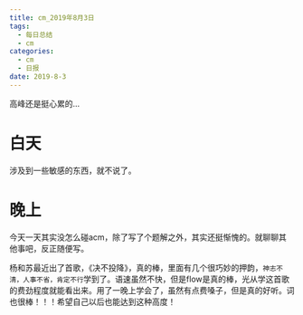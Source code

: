 ```yaml
---
title: cm_2019年8月3日
tags: 
  - 每日总结
  - cm
categories:
  - cm
  - 日报
date: 2019-8-3
---
```


高峰还是挺心累的...

<!-- more -->

# 白天

涉及到一些敏感的东西，就不说了。

# 晚上

今天一天其实没怎么碰acm，除了写了个题解之外，其实还挺惭愧的。就聊聊其他事吧，反正随便写。

杨和苏最近出了首歌，《决不投降》，真的棒，里面有几个很巧妙的押韵，`神志不清，人事不省，肯定不行`学到了。语速虽然不快，但是flow是真的棒，光从学这首歌的费劲程度就能看出来。用了一晚上学会了，虽然有点费嗓子，但是真的好听。词也很棒！！！希望自己以后也能达到这种高度！

